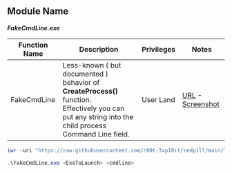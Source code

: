 ## Module Name
<b><i>FakeCmdLine.exe</i></b>
   
|Function Name|Description|Privileges|Notes|
|---|---|---|---|
|FakeCmdLine|Less-known ( but documented ) behavior of **CreateProcess()** function.<br />Effectively you can put any string into the child process Command Line field.|User Land|[URL](https://github.com/gtworek/PSBits/tree/master/FakeCmdLine) - [Screenshot](https://raw.githubusercontent.com/r00t-3xp10it/redpill/main/lib/Fake-Cmdline/mimikatz.png)|

```powershell
iwr -uri "https://raw.githubusercontent.com/r00t-3xp10it/redpill/main/lib/Fake-Cmdline/FakeCmdLine.exe" -OutFile "FakeCmdLine.exe"
```

```powershell   
.\FakeCmdLine.exe <ExeToLaunch> <cmdline>
``` 
